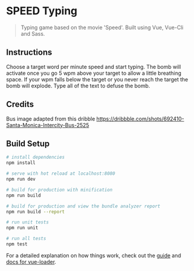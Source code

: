 # SPEED Typing

> Typing game based on the movie 'Speed'. Built using Vue, Vue-Cli and Sass.

## Instructions

Choose a target word per minute speed and start typing. The bomb will activate once you go 5 wpm above your target to allow a little breathing space. If your wpm falls below the target or you never reach the target the bomb will explode. Type all of the text to defuse the bomb.

## Credits

  Bus image adapted from this dribble https://dribbble.com/shots/692410-Santa-Monica-Intercity-Bus-2525

## Build Setup

``` bash
# install dependencies
npm install

# serve with hot reload at localhost:8080
npm run dev

# build for production with minification
npm run build

# build for production and view the bundle analyzer report
npm run build --report

# run unit tests
npm run unit

# run all tests
npm test
```

For a detailed explanation on how things work, check out the [guide](http://vuejs-templates.github.io/webpack/) and [docs for vue-loader](http://vuejs.github.io/vue-loader).
